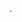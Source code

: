 .

<!---
Yuyang-Ding1102/Yuyang-Ding1102 is a ✨ special ✨ repository because its `README.md` (this file) appears on your GitHub profile.
You can click the Preview link to take a look at your changes.
--->
